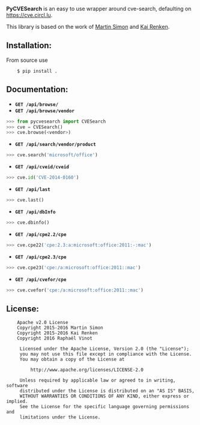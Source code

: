 **PyCVESearch** is an easy to use wrapper around cve-search, defaulting on https://cve.circl.lu.

This library is based on the work of [Martin Simon](https://github.com/mrsmn/ares) and [Kai Renken](https://github.com/elektrischermoench/ares3).

## Installation:

From source use

```
    $ pip install .
```

## Documentation:

- **`GET /api/browse/`**
- **`GET /api/browse/vendor`**

```python
>>> from pycvesearch import CVESearch
>>> cve = CVESearch()
>>> cve.browse(<vendor>)
```

- **`GET /api/search/vendor/product`**

```python
>>> cve.search('microsoft/office')
```

- **`GET /api/cveid/cveid`**

```python
>>> cve.id('CVE-2014-0160')
```

- **`GET /api/last`**

```python
>>> cve.last()
```

- **`GET /api/dbInfo`**

```python
>>> cve.dbinfo()
```

- **`GET /api/cpe2.2/cpe`**

```python
>>> cve.cpe22('cpe:2.3:a:microsoft:office:2011:-:mac')
```

- **`GET /api/cpe2.3/cpe`**

```python
>>> cve.cpe23('cpe:/a:microsoft:office:2011::mac')
```

- **`GET /api/cvefor/cpe`**

```python
>>> cve.cvefor('cpe:/a:microsoft:office:2011::mac')
```

## License:

```
    Apache v2.0 License
    Copyright 2015-2016 Martin Simon
    Copyright 2015-2016 Kai Renken
    Copyright 2016 Raphaël Vinot

     Licensed under the Apache License, Version 2.0 (the "License");
     you may not use this file except in compliance with the License.
     You may obtain a copy of the License at

         http://www.apache.org/licenses/LICENSE-2.0

     Unless required by applicable law or agreed to in writing, software
     distributed under the License is distributed on an "AS IS" BASIS,
     WITHOUT WARRANTIES OR CONDITIONS OF ANY KIND, either express or implied.
     See the License for the specific language governing permissions and
     limitations under the License.

```
